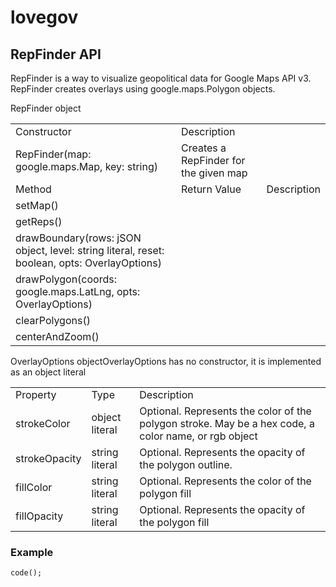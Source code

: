 lovegov
=======

RepFinder API
-------------

RepFinder is a way to visualize geopolitical data for Google Maps API v3.
RepFinder creates overlays using google.maps.Polygon objects.

<table>
    <tr>RepFinder object</tr>
    <tr>
        <td>Constructor</td>
        <td>Description</td>
    </tr>
    <tr>
        <td>RepFinder(map: google.maps.Map, key: string)</td>
        <td>Creates a RepFinder for the given map</td>
    </tr>
    <tr>
        <td>Method</td>
        <td>Return Value</td>
        <td>Description</td>
    </tr>
    <tr>
        <td>setMap()</td>
    </tr>
    <tr>
        <td>getReps()</td>
    </tr>
    <tr>
        <td>drawBoundary(rows: jSON object, level: string literal, reset: boolean, opts: OverlayOptions)</td>
    </tr>
    <tr>
        <td>drawPolygon(coords: google.maps.LatLng, opts: OverlayOptions)</td>
    </tr>
    <tr>
        <td>clearPolygons()</td>
    </tr>
    <tr>
        <td>centerAndZoom()</td>
    </tr>
</table>

<table>
    <tr>OverlayOptions object<tr>
    <tr>OverlayOptions has no constructor, it is implemented as an object literal</tr>
    <tr>
        <td>Property</td>
        <td>Type</td>
        <td>Description</td>
    </tr>
    <tr>
        <td>strokeColor</td>
        <td>object literal</td>
        <td>Optional. Represents the color of the polygon stroke. May be a hex code, a color name, or rgb object</td>
    </tr>
    <tr>
        <td>strokeOpacity</td>
        <td>string literal</td>
        <td>Optional. Represents the opacity of the polygon outline.</td>
    </tr>
    <tr>
        <td>fillColor</td>
        <td>string literal</td>
        <td>Optional. Represents the color of the polygon fill</td>
    </tr>
    <tr>
        <td>fillOpacity</td>
        <td>string literal</td>
        <td>Optional. Represents the opacity of the polygon fill</td>
    </tr>
</table>

### Example

    code();
